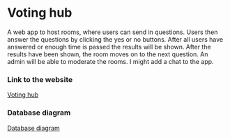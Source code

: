 # Voting hub

A web app to host rooms, where users can send in questions. Users then answer the questions by clicking the yes or no buttons. After all users have answered or 
enough time is passed the results will be shown. After the results have been shown, the room moves on to the next question. An admin will be able to moderate the rooms. I might add a chat to the app.

### Link to the website

[Voting hub](https://tsoha-votinghub.herokuapp.com/)

### Database diagram

[Database diagram](https://raw.githubusercontent.com/eerorant/voting-hub/master/documentation/database_diagram.jpg)


